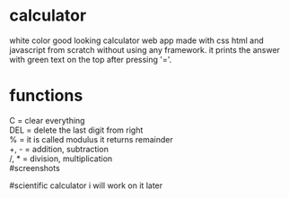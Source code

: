 # calculator
white color good looking calculator web app made with css html and javascript from scratch without using any framework. it prints the answer with green text on the top after pressing '='.
# functions
C = clear everything<br/>
DEL = delete the last digit from right <br/>
% = it is called modulus it returns remainder<br/>
+, -  = addition, subtraction<br/>
/, *  = division, multiplication<br/>
#screenshots

#scientific calculator
i will work on it later

